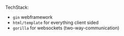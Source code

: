 TechStack:
* `gin` webframework
* `html/template` for everything client sided
* `gorilla` for websockets (two-way-communication)
